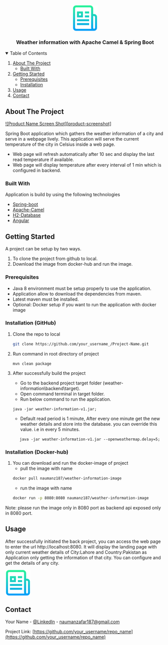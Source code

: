 <!-- PROJECT LOGO -->
<br />
<p align="center">
  <a href="https://github.com/othneildrew/Best-README-Template">
    <img src="images/logo.png" alt="Logo" width="80" height="80">
  </a>

<h3 align="center">Weather information with Apache Camel & Spring Boot</h3>
</p>



<!-- TABLE OF CONTENTS -->
<details open="open">
  <summary>Table of Contents</summary>
  <ol>
    <li>
      <a href="#about-the-project">About The Project</a>
      <ul>
        <li><a href="#built-with">Built With</a></li>
      </ul>
    </li>
    <li>
      <a href="#getting-started">Getting Started</a>
      <ul>
        <li><a href="#prerequisites">Prerequisites</a></li>
        <li><a href="#installation">Installation</a></li>
      </ul>
    </li>
    <li><a href="#usage">Usage</a></li>
    <li><a href="#contact">Contact</a></li>
  </ol>
</details>



<!-- ABOUT THE PROJECT -->
## About The Project

[![Product Name Screen Shot][product-screenshot]](https://example.com)

Spring Boot application which gathers the weather information of a city and serve in a webpage lively.
This application will serve the current temperature of the city in Celsius inside
a web page. 
* Web page will refresh automatically after 10 sec and display the last read temperature if available.
* Web page will display temperature after every interval of 1 min which is configured in backend.


### Built With

Application is build by using the following technologies

* [Spring-boot](https://spring.io/projects/spring-boot)
* [Apache-Camel](https://camel.apache.org/)
* [H2-Database](https://www.h2database.com/html/main.html)
* [Angular](https://angular.io/)



<!-- GETTING STARTED -->
## Getting Started

A project can be setup by two ways.
1. To clone the project from github to local.
2. Download the image from docker-hub and run the image.

### Prerequisites

* Java 8 environment must be setup properly to use the application.
* Application allow to download the dependencies from maven.
* Latest maven must be installed.
* Optional: Docker setup if you want to run the application with docker image

### Installation (GitHub)

1. Clone the repo to local
   ```sh
   git clone https://github.com/your_username_/Project-Name.git
   ```
2. Run command in root directory of project
   ```mvn
   mvn clean package
   ```
3. After successfully build the project 
   * Go to the backend project target folder (weather-information\backend\target).
   * Open command terminal in target folder.
   * Run below command to run the application.
   
   ```command
   java -jar weather-information-v1.jar;
   ```
   * Default read period is 1 minute, After every one minute get the new weather details and store into the database.
    you can override this value. i.e in every 5 minutes.

   ```command
      java -jar weather-information-v1.jar --openweathermap.delay=5;
      ```

### Installation (Docker-hub)

1. You can download and run the docker-image of project
   * pull the image with name
   ```sh
   docker pull naumanz187/weather-information-image
   ```
   * run the image with name
   ```sh
   docker run -p 8080:8080 naumanz187/weather-information-image
   ```

Note: please run the image only in 8080 port as backend api exposed only in 8080 port.

<!-- USAGE EXAMPLES -->
## Usage

After successfully initiated the back project, you can access the web page to enter the url http://localhost:8080.
It will display the landing page with only current weather details of City:Lahore and Country:Pakistan as Application only getting the information of that city.
You can configure and get the details of any city.

<a href="https://github.com/othneildrew/Best-README-Template">
    <img src="images/logo.png" alt="Logo" width="80" height="80">
</a>


<!-- CONTACT -->
## Contact

Your Name - [@LinkedIn](https://www.linkedin.com/in/nauman-zafar-7a6877114) - naumanzafar187@gmail.com

Project Link: [https://github.com/your_username/repo_name](https://github.com/your_username/repo_name)







